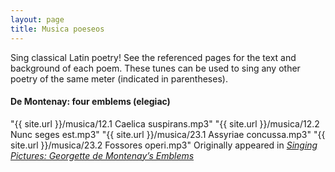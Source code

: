 ```yaml
---
layout: page
title: Musica poeseos
---
```


Sing classical Latin poetry! See the referenced pages for the text and background of each poem. These tunes can be used to sing any other poetry of the same meter (indicated in parentheses).

#### De Montenay: four emblems (elegiac)
"{{ site.url }}/musica/12.1 Caelica suspirans.mp3"
"{{ site.url }}/musica/12.2 Nunc seges est.mp3"
"{{ site.url }}/musica/23.1 Assyriae concussa.mp3"
"{{ site.url }}/musica/23.2 Fossores operi.mp3"
Originally appeared in <a href="https://davenantinstitute.org/singing-pictures-georgette-de-montenays-emblems/">
			<em>Singing Pictures: Georgette de Montenay’s Emblems <i class="fa fa-external-link" aria-hidden="true"></i></a>